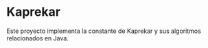 # Kaprekar
Este proyecto implementa la constante de Kaprekar y sus algoritmos relacionados en Java.
